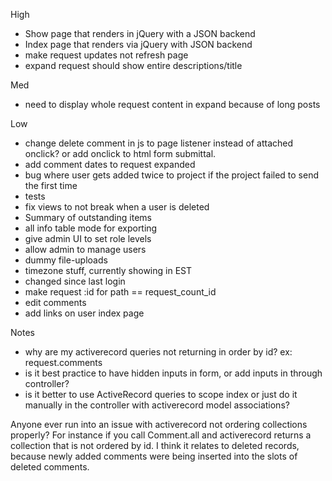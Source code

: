High
- Show page that renders in jQuery with a JSON backend
- Index page that renders via jQuery with JSON backend
- make request updates not refresh page
- expand request should show entire descriptions/title

Med
- need to display whole request content in expand because of long posts

Low
- change delete comment in js to page listener instead of attached onclick? or add onclick to html form submittal.
- add comment dates to request expanded
- bug where user gets added twice to project if the project failed to send the first time
- tests
- fix views to not break when a user is deleted
- Summary of outstanding items
- all info table mode for exporting
- give admin UI to set role levels
- allow admin to manage users
- dummy file-uploads
- timezone stuff, currently showing in EST
- changed since last login
- make request :id for path == request_count_id
- edit comments
- add links on user index page


Notes
- why are my activerecord queries not returning in order by id? ex: request.comments
- is it best practice to have hidden inputs in form, or add inputs in through controller?
- is it better to use ActiveRecord queries to scope index or just do it manually
in the controller with activerecord model associations?

Anyone ever run into an issue with activerecord not ordering collections properly? For instance if you call Comment.all and activerecord returns a collection that is not ordered by id. I think it relates to deleted records, because newly added comments were being inserted into the slots of deleted comments.
